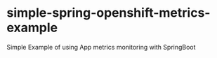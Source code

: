# simple-spring-openshift-metrics-example
Simple Example of using App metrics monitoring with SpringBoot
